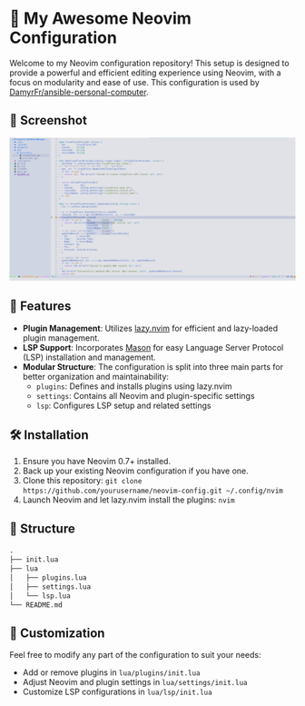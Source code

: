 # 🚀 My Awesome Neovim Configuration

Welcome to my Neovim configuration repository! This setup is designed to provide a powerful and efficient editing experience using Neovim, with a focus on modularity and ease of use. This configuration is used by [DamyrFr/ansible-personal-computer](https://github.com/DamyrFr/ansible-personal-computer).

## 📸 Screenshot

![View on gofile](./img/exemple.png)

## 🌟 Features

- **Plugin Management**: Utilizes [lazy.nvim](https://github.com/folke/lazy.nvim) for efficient and lazy-loaded plugin management.
- **LSP Support**: Incorporates [Mason](https://github.com/williamboman/mason.nvim) for easy Language Server Protocol (LSP) installation and management.
- **Modular Structure**: The configuration is split into three main parts for better organization and maintainability:
  - `plugins`: Defines and installs plugins using lazy.nvim
  - `settings`: Contains all Neovim and plugin-specific settings
  - `lsp`: Configures LSP setup and related settings

## 🛠️ Installation

1. Ensure you have Neovim 0.7+ installed.
2. Back up your existing Neovim configuration if you have one.
3. Clone this repository: `git clone https://github.com/yourusername/neovim-config.git ~/.config/nvim`
4. Launch Neovim and let lazy.nvim install the plugins: `nvim`

## 📁 Structure

```
.
├── init.lua
├── lua
│   ├── plugins.lua
│   ├── settings.lua
│   └── lsp.lua
└── README.md
```

## 🔧 Customization

Feel free to modify any part of the configuration to suit your needs:

- Add or remove plugins in `lua/plugins/init.lua`
- Adjust Neovim and plugin settings in `lua/settings/init.lua`
- Customize LSP configurations in `lua/lsp/init.lua`
